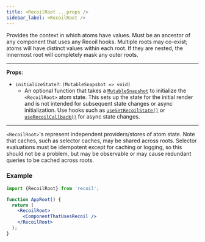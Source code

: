 ```yaml
---
title: <RecoilRoot ...props />
sidebar_label: <RecoilRoot />
---
```


Provides the context in which atoms have values. Must be an ancestor of any component that uses any Recoil hooks. Multiple roots may co-exist; atoms will have distinct values within each root. If they are nested, the innermost root will completely mask any outer roots.

---

**Props**:
- `initializeState?`: `(MutableSnapshot => void)`
  - An optional function that takes a [`MutableSnapshot`](/docs/api-reference/core/Snapshot#transforming-snapshots) to initialize the `<RecoilRoot>` atom state.  This sets up the state for the initial render and is not intended for subsequent state changes or async initialization.  Use hooks such as [`useSetRecoilState()`](/docs/api-reference/core/useSetRecoilState) or [`useRecoilCallback()`](/docs/api-reference/core/useRecoilCallback) for async state changes.

---

`<RecoilRoot>`'s represent independent providers/stores of atom state.  Note that caches, such as selector caches, may be shared across roots.  Selector evaluations must be idempotent except for caching or logging, so this should not be a problem, but may be observable or may cause redundant queries to be cached across roots.

### Example

```jsx
import {RecoilRoot} from 'recoil';

function AppRoot() {
  return (
    <RecoilRoot>
      <ComponentThatUsesRecoil />
    </RecoilRoot>
  );
}
```
